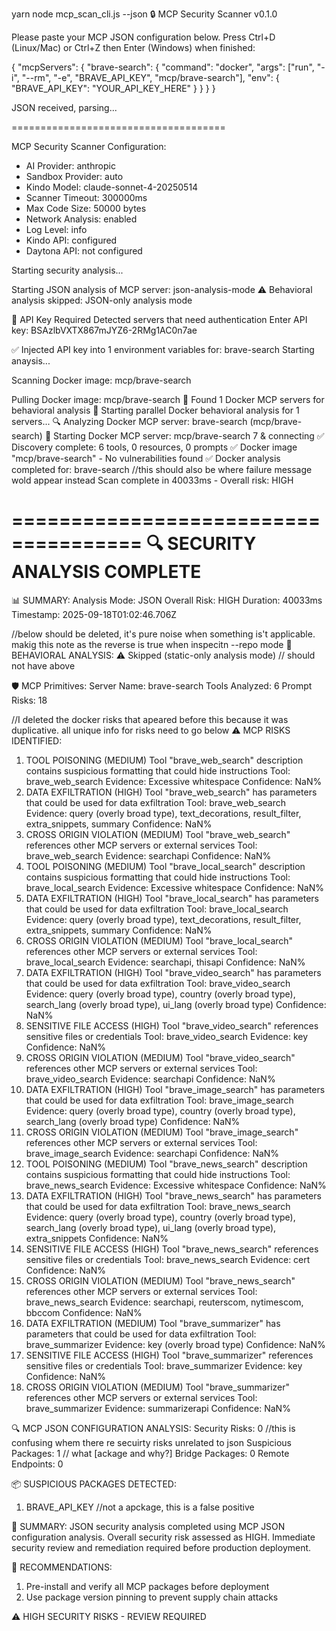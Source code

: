 yarn node mcp_scan_cli.js --json
🔒 MCP Security Scanner v0.1.0

Please paste your MCP JSON configuration below.
Press Ctrl+D (Linux/Mac) or Ctrl+Z then Enter (Windows) when finished:

{
  "mcpServers": {
    "brave-search": {
      "command": "docker",
      "args": ["run", "-i", "--rm", "-e", "BRAVE_API_KEY", "mcp/brave-search"],
      "env": {
        "BRAVE_API_KEY": "YOUR_API_KEY_HERE"
      }
    }
  }
}

JSON received, parsing...

=====================================

MCP Security Scanner Configuration:
- AI Provider: anthropic
- Sandbox Provider: auto
- Kindo Model: claude-sonnet-4-20250514
- Scanner Timeout: 300000ms
- Max Code Size: 50000 bytes
- Network Analysis: enabled
- Log Level: info
- Kindo API: configured
- Daytona API: not configured

Starting security analysis...

Starting JSON analysis of MCP server: json-analysis-mode
⚠️  Behavioral analysis skipped: JSON-only analysis mode

🔑 API Key Required
   Detected servers that need authentication
Enter API key: BSAzlbVXTX867mJYZ6-2RMg1AC0n7ae

✅ Injected API key into 1 environment variables for: brave-search
Starting anaysis...

Scanning Docker image: mcp/brave-search

Pulling Docker image: mcp/brave-search
🐳 Found 1 Docker MCP servers for behavioral analysis
🐳 Starting parallel Docker behavioral analysis for 1 servers...
🔍 Analyzing Docker MCP server: brave-search (mcp/brave-search)
🚀 Starting Docker MCP server: mcp/brave-search 7 & connecting
✅ Discovery complete: 6 tools, 0 resources, 0 prompts
✅ Docker image "mcp/brave-search" - No vulnerabilities found
✅ Docker analysis completed for: brave-search //this should also be where failure message wold appear instead
Scan complete in 40033ms - Overall risk: HIGH

=====================================
🔍 SECURITY ANALYSIS COMPLETE
=====================================

📊 SUMMARY:
   Analysis Mode: JSON
   Overall Risk:  HIGH
   Duration:      40033ms
   Timestamp:     2025-09-18T01:02:46.706Z

//below should be deleted, it's pure noise when something is't applicable. makig this note as the reverse is true when inspecitn --repo mode
🔬 BEHAVIORAL ANALYSIS:
   ⚠️  Skipped (static-only analysis mode)
// should not have above

🛡️  MCP Primitives:
   Server Name:       brave-search
   Tools Analyzed:    6
   Prompt Risks:      18

//I deleted the docker risks that apeared before this because it was duplicative. all unique info for risks need to go below
⚠️  MCP RISKS IDENTIFIED:
   1. TOOL POISONING (MEDIUM)
      Tool "brave_web_search" description contains suspicious formatting that could hide instructions
      Tool: brave_web_search
      Evidence: Excessive whitespace
      Confidence: NaN%
   2. DATA EXFILTRATION (HIGH)
      Tool "brave_web_search" has parameters that could be used for data exfiltration
      Tool: brave_web_search
      Evidence: query (overly broad type), text_decorations, result_filter, extra_snippets, summary
      Confidence: NaN%
   3. CROSS ORIGIN VIOLATION (MEDIUM)
      Tool "brave_web_search" references other MCP servers or external services
      Tool: brave_web_search
      Evidence: searchapi
      Confidence: NaN%
   4. TOOL POISONING (MEDIUM)
      Tool "brave_local_search" description contains suspicious formatting that could hide instructions
      Tool: brave_local_search
      Evidence: Excessive whitespace
      Confidence: NaN%
   5. DATA EXFILTRATION (HIGH)
      Tool "brave_local_search" has parameters that could be used for data exfiltration
      Tool: brave_local_search
      Evidence: query (overly broad type), text_decorations, result_filter, extra_snippets, summary
      Confidence: NaN%
   6. CROSS ORIGIN VIOLATION (MEDIUM)
      Tool "brave_local_search" references other MCP servers or external services
      Tool: brave_local_search
      Evidence: searchapi, thisapi
      Confidence: NaN%
   7. DATA EXFILTRATION (HIGH)
      Tool "brave_video_search" has parameters that could be used for data exfiltration
      Tool: brave_video_search
      Evidence: query (overly broad type), country (overly broad type), search_lang (overly broad type), ui_lang (overly broad type)
      Confidence: NaN%
   8. SENSITIVE FILE ACCESS (HIGH)
      Tool "brave_video_search" references sensitive files or credentials
      Tool: brave_video_search
      Evidence: key
      Confidence: NaN%
   9. CROSS ORIGIN VIOLATION (MEDIUM)
      Tool "brave_video_search" references other MCP servers or external services
      Tool: brave_video_search
      Evidence: searchapi
      Confidence: NaN%
   10. DATA EXFILTRATION (HIGH)
      Tool "brave_image_search" has parameters that could be used for data exfiltration
      Tool: brave_image_search
      Evidence: query (overly broad type), country (overly broad type), search_lang (overly broad type)
      Confidence: NaN%
   11. CROSS ORIGIN VIOLATION (MEDIUM)
      Tool "brave_image_search" references other MCP servers or external services
      Tool: brave_image_search
      Evidence: searchapi
      Confidence: NaN%
   12. TOOL POISONING (MEDIUM)
      Tool "brave_news_search" description contains suspicious formatting that could hide instructions
      Tool: brave_news_search
      Evidence: Excessive whitespace
      Confidence: NaN%
   13. DATA EXFILTRATION (HIGH)
      Tool "brave_news_search" has parameters that could be used for data exfiltration
      Tool: brave_news_search
      Evidence: query (overly broad type), country (overly broad type), search_lang (overly broad type), ui_lang (overly broad type), extra_snippets
      Confidence: NaN%
   14. SENSITIVE FILE ACCESS (HIGH)
      Tool "brave_news_search" references sensitive files or credentials
      Tool: brave_news_search
      Evidence: cert
      Confidence: NaN%
   15. CROSS ORIGIN VIOLATION (MEDIUM)
      Tool "brave_news_search" references other MCP servers or external services
      Tool: brave_news_search
      Evidence: searchapi, reuterscom, nytimescom, bbccom
      Confidence: NaN%
   16. DATA EXFILTRATION (MEDIUM)
      Tool "brave_summarizer" has parameters that could be used for data exfiltration
      Tool: brave_summarizer
      Evidence: key (overly broad type)
      Confidence: NaN%
   17. SENSITIVE FILE ACCESS (HIGH)
      Tool "brave_summarizer" references sensitive files or credentials
      Tool: brave_summarizer
      Evidence: key
      Confidence: NaN%
   18. CROSS ORIGIN VIOLATION (MEDIUM)
      Tool "brave_summarizer" references other MCP servers or external services
      Tool: brave_summarizer
      Evidence: summarizerapi
      Confidence: NaN%

🔍 MCP JSON CONFIGURATION ANALYSIS:
   Security Risks:        0 //this is confusing whem there re secuirty risks unrelated to json
   Suspicious Packages:   1 // what [ackage and why?]
   Bridge Packages:       0
   Remote Endpoints:      0 

📦 SUSPICIOUS PACKAGES DETECTED:
   1. BRAVE_API_KEY //not a apckage, this is a false positive

📝 SUMMARY:
JSON security analysis completed using MCP JSON configuration analysis. Overall security risk assessed as HIGH. Immediate security review and remediation required before production deployment.

🔧 RECOMMENDATIONS:
   1. Pre-install and verify all MCP packages before deployment
   2. Use package version pinning to prevent supply chain attacks

⚠️  HIGH SECURITY RISKS - REVIEW REQUIRED
